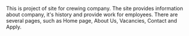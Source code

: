 This is project of site for crewing company. The site provides information about company, it's history and provide work for employees.
There are several pages, such as Home page, About Us, Vacancies, Contact and Apply.
